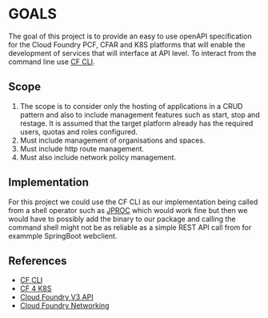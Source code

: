 # GOALS

The goal of this project is to provide an easy to use openAPI specification for the Cloud Foundry PCF, CFAR 
and K8S platforms that will enable the development of services that will interface at API level. To interact from the
command line use [CF CLI](https://github.com/cloudfoundry/cli).

## Scope
1. The scope is to consider only the hosting of applications in a CRUD pattern and also to include
management features such as start, stop and restage. It is assumed that the target platform already
has the required users, quotas and roles configured.
2. Must include management of organisations and spaces.
3. Must include http route management.
4. Must also include network policy management.

## Implementation

For this project we could use the CF CLI as our implementation being called from a shell operator
such as [JPROC](https://github.com/fleipold/jproc) which would work fine but then we would have to
possibly add the binary to our package and calling the command shell might not be as reliable as a
simple REST API call from for exammple SpringBoot webclient.

## References
* [CF CLI](https://github.com/cloudfoundry/cli)
* [CF 4 K8S](https://cf-for-k8s.io/docs/)
* [Cloud Foundry V3 API](http://v3-apidocs.cloudfoundry.org/version/3.114.0/index.html)
* [Cloud Foundry Networking](https://github.com/cloudfoundry/cf-networking-release)
